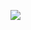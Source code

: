 
<a href="https://www.notion.so/808c8896167c4318a8095e780e7899da" target="_blank"><img src="https://img.shields.io/badge/#000000?style=social&logo=notion&logoColor=#000000"/></a>
